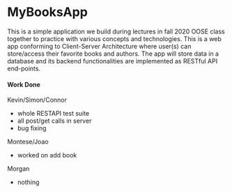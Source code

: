 # MyBooksApp

This is a simple application we build during lectures in fall 2020 OOSE class together to practice with various concepts and technologies. This 
is a web app conforming to Client-Server Architecture where user(s) can store/access their favorite books and authors. The app
will store data in a database and its backend functionalities are implemented as RESTful API end-points.

#### Work Done
Kevin/Simon/Connor  
* whole RESTAPI test suite
* all post/get calls in server
* bug fixing
   
Montese/Joao  
* worked on add book

Morgan  
* nothing